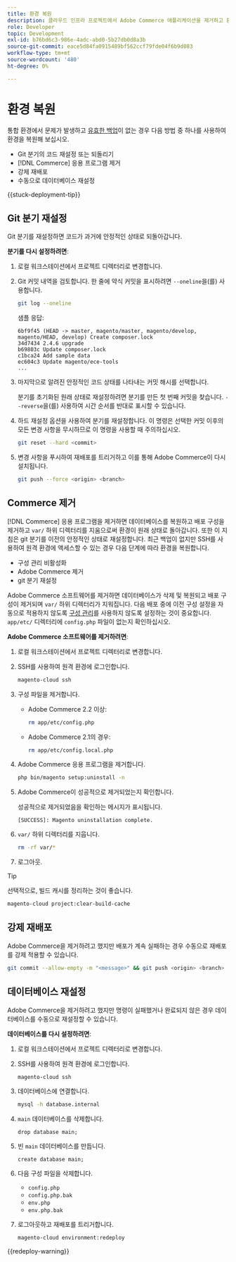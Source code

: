 ```yaml
---
title: 환경 복원
description: 클라우드 인프라 프로젝트에서 Adobe Commerce 애플리케이션을 제거하고 환경을 안정적인 상태로 복원하는 방법에 대해 알아봅니다.
role: Developer
topic: Development
exl-id: b76bd6c3-986e-4adc-abd0-5b27db0d8a3b
source-git-commit: eace5d84fa0915489bf562ccf79fde04f6b9d083
workflow-type: tm+mt
source-wordcount: '480'
ht-degree: 0%

---
```


# 환경 복원

통합 환경에서 문제가 발생하고 [유효한 백업](../storage/snapshots.md)이 없는 경우 다음 방법 중 하나를 사용하여 환경을 복원해 보십시오.

- Git 분기의 코드 재설정 또는 되돌리기
- [!DNL Commerce] 응용 프로그램 제거
- 강제 재배포
- 수동으로 데이터베이스 재설정

{{stuck-deployment-tip}}

## Git 분기 재설정

Git 분기를 재설정하면 코드가 과거에 안정적인 상태로 되돌아갑니다.

**분기를 다시 설정하려면**:

1. 로컬 워크스테이션에서 프로젝트 디렉터리로 변경합니다.

1. Git 커밋 내역을 검토합니다. 한 줄에 약식 커밋을 표시하려면 `--oneline`을(를) 사용합니다.

   ```bash
   git log --oneline
   ```

   샘플 응답:

   ```terminal
   6bf9f45 (HEAD -> master, magento/master, magento/develop, magento/HEAD, develop) Create composer.lock
   34d7434 2.4.6 upgrade
   b69803c Update composer.lock
   c1bca24 Add sample data
   ec604c3 Update magento/ece-tools
   ...
   ```

1. 마지막으로 알려진 안정적인 코드 상태를 나타내는 커밋 해시를 선택합니다.

   분기를 초기화된 원래 상태로 재설정하려면 분기를 만든 첫 번째 커밋을 찾습니다. `--reverse`을(를) 사용하여 시간 순서를 반대로 표시할 수 있습니다.

1. 하드 재설정 옵션을 사용하여 분기를 재설정합니다. 이 명령은 선택한 커밋 이후의 모든 변경 사항을 무시하므로 이 명령을 사용할 때 주의하십시오.

   ```bash
   git reset --hard <commit>
   ```

1. 변경 사항을 푸시하여 재배포를 트리거하고 이를 통해 Adobe Commerce이 다시 설치됩니다.

   ```bash
   git push --force <origin> <branch>
   ```

## Commerce 제거

[!DNL Commerce] 응용 프로그램을 제거하면 데이터베이스를 복원하고 배포 구성을 제거하고 `var/` 하위 디렉터리를 지움으로써 환경이 원래 상태로 돌아갑니다. 또한 이 지침은 git 분기를 이전의 안정적인 상태로 재설정합니다. 최근 백업이 없지만 SSH를 사용하여 원격 환경에 액세스할 수 있는 경우 다음 단계에 따라 환경을 복원합니다.

- 구성 관리 비활성화
- Adobe Commerce 제거
- git 분기 재설정

Adobe Commerce 소프트웨어를 제거하면 데이터베이스가 삭제 및 복원되고 배포 구성이 제거되며 `var/` 하위 디렉터리가 지워집니다. 다음 배포 중에 이전 구성 설정을 자동으로 적용하지 않도록 [구성 관리](../store/store-settings.md)를 사용하지 않도록 설정하는 것이 중요합니다. `app/etc/` 디렉터리에 `config.php` 파일이 없는지 확인하십시오.

**Adobe Commerce 소프트웨어를 제거하려면**:

1. 로컬 워크스테이션에서 프로젝트 디렉터리로 변경합니다.

1. SSH를 사용하여 원격 환경에 로그인합니다.

   ```bash
   magento-cloud ssh
   ```

1. 구성 파일을 제거합니다.
   - Adobe Commerce 2.2 이상:

     ```bash
     rm app/etc/config.php
     ```

   - Adobe Commerce 2.1의 경우:

     ```bash
     rm app/etc/config.local.php
     ```

1. Adobe Commerce 응용 프로그램을 제거합니다.

   ```bash
   php bin/magento setup:uninstall -n
   ```

1. Adobe Commerce이 성공적으로 제거되었는지 확인합니다.

   성공적으로 제거되었음을 확인하는 메시지가 표시됩니다.

   ```terminal
   [SUCCESS]: Magento uninstallation complete.
   ```

1. `var/` 하위 디렉터리를 지웁니다.

   ```bash
   rm -rf var/*
   ```

1. 로그아웃.

>[!TIP]
>
>선택적으로, 빌드 캐시를 정리하는 것이 좋습니다.
>
>```bash
>magento-cloud project:clear-build-cache
>```

## 강제 재배포

Adobe Commerce을 제거하려고 했지만 배포가 계속 실패하는 경우 수동으로 재배포를 강제 적용할 수 있습니다.

```bash
git commit --allow-empty -m "<message>" && git push <origin> <branch>
```

## 데이터베이스 재설정

Adobe Commerce을 제거하려고 했지만 명령이 실패했거나 완료되지 않은 경우 데이터베이스를 수동으로 재설정할 수 있습니다.

**데이터베이스를 다시 설정하려면**:

1. 로컬 워크스테이션에서 프로젝트 디렉터리로 변경합니다.

1. SSH를 사용하여 원격 환경에 로그인합니다.

   ```bash
   magento-cloud ssh
   ```

1. 데이터베이스에 연결합니다.

   ```bash
   mysql -h database.internal
   ```

1. `main` 데이터베이스를 삭제합니다.

   ```shell
   drop database main;
   ```

1. 빈 `main` 데이터베이스를 만듭니다.

   ```shell
   create database main;
   ```

1. 다음 구성 파일을 삭제합니다.

   - `config.php`
   - `config.php.bak`
   - `env.php`
   - `env.php.bak`

1. 로그아웃하고 재배포를 트리거합니다.

   ```bash
   magento-cloud environment:redeploy
   ```

{{redeploy-warning}}
